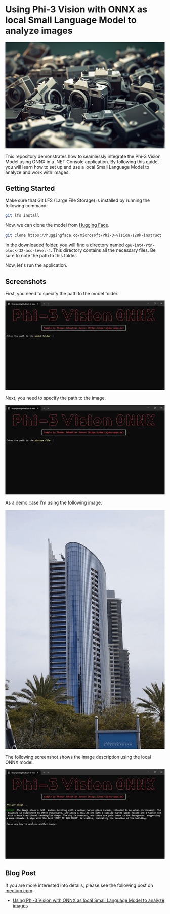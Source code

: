 # Using Phi-3 Vision with ONNX as local Small Language Model to analyze images

![Header](./docs/header.png)

This repository demonstrates how to seamlessly integrate the Phi-3 Vision Model using ONNX in a .NET Console application. By following this guide, you will learn how to set up and use a local Small Language Model to analyze and work with images.

## Getting Started

Make sure that Git LFS (Large File Storage) is installed by running the following command:

```bash
git lfs install
```

Now, we can clone the model from [Hugging Face](https://huggingface.co/microsoft/Phi-3-vision-128k-instruct).

```bash
git clone https://huggingface.co/microsoft/Phi-3-vision-128k-instruct
```

In the downloaded folder, you will find a directory named `cpu-int4-rtn-block-32-acc-level-4`. This directory contains all the necessary files. Be sure to note the path to this folder.

Now, let's run the application.

## Screenshots

First, you need to specify the path to the model folder.

![Console](./docs/console-01.png)

Next, you need to specify the path to the image.

![Console](./docs/console-02.png)

As a demo case I’m using the following image.

![Sample](./docs/sample-01.png)

The following screenshot shows the image description using the local ONNX model.

![Console](./docs/console-03.png)

## Blog Post

If you are more interested into details, please see the following post on [medium.com](https://www.medium.com):

- [Using Phi-3 Vision with ONNX as local Small Language Model to analyze images](https://medium.com/medialesson/using-phi-3-vision-with-onnx-as-local-small-language-model-to-analyze-images-a49573dc36a2)